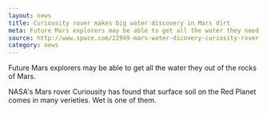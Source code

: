 ```yaml
---
layout: news
title: Curiousity rover makes big water discovery in Mars dirt
meta: Future Mars explorers may be able to get all the water they need out of rocks.
source: http://www.space.com/22949-mars-water-dicovery-curiosity-rover.html
category: news
---
```


Future Mars explorers may be able to get all the water they out of the rocks of Mars.

NASA's Mars rover Curiousity has found that surface soil on the Red Planet comes in many verieties. Wet is one of them.
